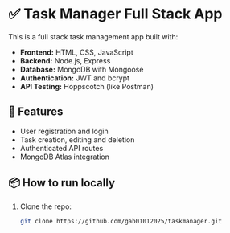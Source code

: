 # ✅ Task Manager Full Stack App

This is a full stack task management app built with:

- **Frontend:** HTML, CSS, JavaScript
- **Backend:** Node.js, Express
- **Database:** MongoDB with Mongoose
- **Authentication:** JWT and bcrypt
- **API Testing:** Hoppscotch (like Postman)

## 🚀 Features

- User registration and login
- Task creation, editing and deletion
- Authenticated API routes
- MongoDB Atlas integration

## 📦 How to run locally

1. Clone the repo:
   ```bash
   git clone https://github.com/gab01012025/taskmanager.git

